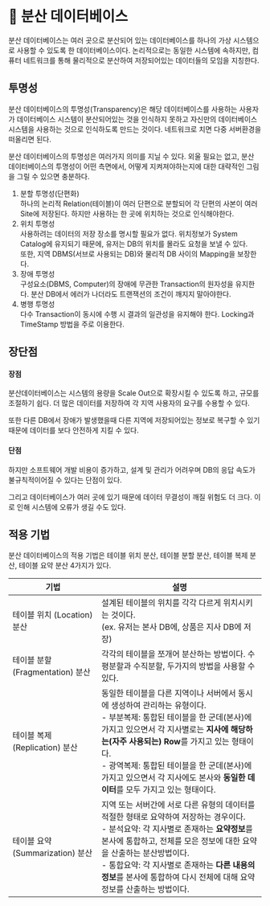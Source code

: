 #  💾 분산 데이터베이스

분산 데이터베이스는 여러 곳으로 분산되어 있는 데이터베이스를 하나의 가상 시스템으로 사용할 수 있도록 한 데이터베이스이다. 논리적으로는 동일한 시스템에 속하지만, 컴퓨터 네트워크를 통해 물리적으로 분산하여 저장되어있는 데이터들의 모임을 지칭한다.

## 투명성

분산 데이터베이스의 투명성(Transparency)은 해당 데이터베이스를 사용하는 사용자가 데이터베이스 시스템이 분산되어있는 것을 인식하지 못하고 자신만의 데이터베이스 시스템을 사용하는 것으로 인식하도록 만드는 것이다. 네트워크로 치면 다중 서버환경을 떠올리면 된다.

분산 데이터베이스의 투명성은 여러가지 의미를 지닐 수 있다. 외울 필요는 없고, 분산 데이터베이스의 투명성이 어떤 측면에서, 어떻게 지켜져야하는지에 대한 대략적인 그림을 그릴 수 있으면 충분하다.

1. 분할 투명성(단편화)<br>
하나의 논리적 Relation(테이블)이 여러 단편으로 분할되어 각 단편의 사본이 여러 Site에 저장된다. 하지만 사용하는 한 곳에 위치하는 것으로 인식해야한다.
2. 위치 투명성<br>
사용하려는 데이터의 저장 장소를 명시할 필요가 없다. 위치정보가 System Catalog에 유지되기 때문에, 유저는 DB의 위치를 몰라도 요청을 보낼 수 있다.
<br>또한, 지역 DBMS(서브로 사용되는 DB)와 물리적 DB 사이의 Mapping을 보장한다.
3. 장애 투명성<br>
구성요소(DBMS, Computer)의 장애에 무관한 Transaction의 원자성을 유지한다. 분산 DB에서 에러가 나더라도 트랜잭션의 조건이 깨지지 말아야한다.
4. 병행 투명성<br>
다수 Transaction이 동시에 수행 시 결과의 일관성을 유지해야 한다. Locking과 TimeStamp 방법을 주로 이용한다.

## 장단점

#### 장점
분산데이터베이스는 시스템의 용량을 Scale Out으로 확장시킬 수 있도록 하고, 규모를 조절하기 쉽다. 더 많은 데이터를 저장하여 각 지역 사용자의 요구를 수용할 수 있다.

또한 다른 DB에서 장애가 발생했을때 다른 지역에 저장되어있는 정보로 복구할 수 있기 때문에 데이터를 보다 안전하게 지킬 수 있다.

#### 단점
하지만 소프트웨어 개발 비용이 증가하고, 설계 및 관리가 어려우며 DB의 응답 속도가 불규칙적이어질 수 있다는 단점이 있다.

그리고 데이터베이스가 여러 곳에 있기 때문에 데이터 무결성이 깨질 위험도 더 크다. 이로 인해 시스템에 오류가 생길 수도 있다.

## 적용 기법

분산 데이터베이스의 적용 기법은 테이블 위치 분산, 테이블 분할 분산, 테이블 복제 분산, 테이블 요약 분산 4가지가 있다.

|기법|설명|
|-|-|
|테이블 위치 (Location) 분산|설계된 테이블의 위치를 각각 다르게 위치시키는 것이다.<br>(ex. 유저는 본사 DB에, 상품은 지사 DB에 저장)|
|테이블 분할 (Fragmentation) 분산|각각의 테이블을 쪼개어 분산하는 방법이다. 수평분할과 수직분할, 두가지의 방법을 사용할 수 있다.|
|테이블 복제 (Replication) 분산|동일한 테이블을 다른 지역이나 서버에서 동시에 생성하여 관리하는 유형이다.<br>- 부분복제: 통합된 테이블을 한 군데(본사)에 가지고 있으면서 각 지사별로는 **지사에 해당하는(자주 사용되는) Row**를 가지고 있는 형태이다.<br>- 광역복제: 통합된 테이블을 한 군데(본사)에 가지고 있으면서 각 지사에도 본사와 **동일한 데이터**를 모두 가지고 있는 형태이다.|
|테이블 요약 (Summarization) 분산|지역 또는 서버간에 서로 다른 유형의 데이터를 적절한 형태로 요약하여 저장하는 경우이다.<br>- 분석요약: 각 지사별로 존재하는 **요약정보**를 본사에 통합하고, 전체를 모은 정보에 대한 요약을 산출하는 분산방법이다.<br>- 통합요약: 각 지사별로 존재하는 **다른 내용의 정보**를 본사에 통합하여 다시 전체에 대해 요약정보를 산출하는 방법이다.|

